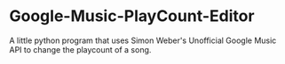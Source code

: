 Google-Music-PlayCount-Editor
=============================

A little python program that uses Simon Weber's Unofficial Google Music API to change the playcount of a song.
